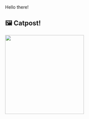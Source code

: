 Hello there!



## 🖼️ Catpost!

<sub>
    <img src="https://cdn2.thecatapi.com/images/2ga.png" height="256">
</sub>


